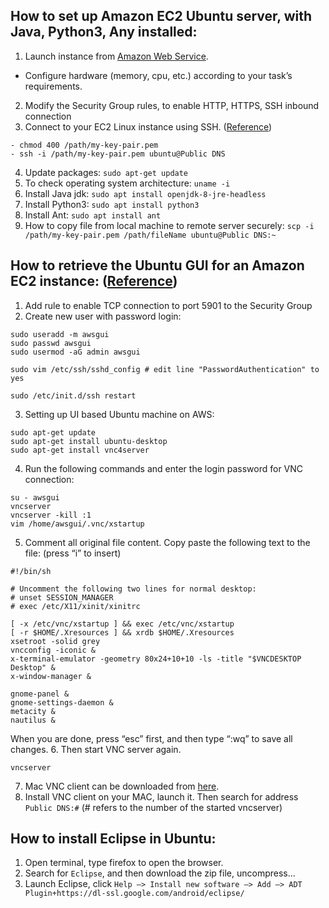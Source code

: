 ## How to set up Amazon EC2 Ubuntu server, with Java, Python3, Any installed:
1. Launch instance from [Amazon Web Service](https://ca-central-1.console.aws.amazon.com/ec2/v2/home?region=ca-central-1#LaunchInstanceWizard).
  - Configure hardware (memory, cpu, etc.) according to your task’s requirements.
2. Modify the Security Group rules, to enable HTTP, HTTPS, SSH inbound connection
3. Connect to your EC2 Linux instance using SSH. ([Reference](https://docs.aws.amazon.com/AWSEC2/latest/UserGuide/AccessingInstancesLinux.html))
```
- chmod 400 /path/my-key-pair.pem
- ssh -i /path/my-key-pair.pem ubuntu@Public DNS
```
4. Update packages: `sudo apt-get update`
5. To check operating system architecture: `uname -i`
6. Install Java jdk: `sudo apt install openjdk-8-jre-headless`
7. Install Python3: `sudo apt install python3`
8. Install Ant: `sudo apt install ant`
9. How to copy file from local machine to remote server securely: `scp -i /path/my-key-pair.pem /path/fileName ubuntu@Public DNS:~`

## How to retrieve the Ubuntu GUI for an Amazon EC2 instance: ([Reference](http://stackoverflow.com/questions/25657596/how-to-set-up-gui-on-amazon-ec2-ubuntu-server))
1. Add rule to enable TCP connection to port 5901 to the Security Group
2. Create new user with password login:
```
sudo useradd -m awsgui
sudo passwd awsgui
sudo usermod -aG admin awsgui

sudo vim /etc/ssh/sshd_config # edit line "PasswordAuthentication" to yes

sudo /etc/init.d/ssh restart
```
3. Setting up UI based Ubuntu machine on AWS:
```
sudo apt-get update
sudo apt-get install ubuntu-desktop
sudo apt-get install vnc4server                                          
```   
4. Run the following commands and enter the login password for VNC connection:
```
su - awsgui
vncserver
vncserver -kill :1
vim /home/awsgui/.vnc/xstartup 
```                                          
5. Comment all original file content. Copy paste the following text to the file: (press “i” to insert)
```
#!/bin/sh

# Uncomment the following two lines for normal desktop:
# unset SESSION_MANAGER
# exec /etc/X11/xinit/xinitrc

[ -x /etc/vnc/xstartup ] && exec /etc/vnc/xstartup
[ -r $HOME/.Xresources ] && xrdb $HOME/.Xresources
xsetroot -solid grey 
vncconfig -iconic &
x-terminal-emulator -geometry 80x24+10+10 -ls -title "$VNCDESKTOP Desktop" &
x-window-manager &
        
gnome-panel &
gnome-settings-daemon &
metacity &
nautilus &
```
When you are done, press “esc” first, and then type “:wq” to save all changes.
6. Then start VNC server again. 
```
vncserver
```
7. Mac VNC client can be downloaded from [here](http://www.realvnc.com/download/get/1286/). 
8. Install VNC client on your MAC, launch it. Then search for address `Public DNS:#` (# refers to the number of the started vncserver)

## How to install Eclipse in Ubuntu:
1. Open terminal, type firefox to open the browser.
2. Search for `Eclipse`, and then download the zip file, uncompress…
3. Launch Eclipse, click `Help —> Install new software —> Add —> ADT Plugin+https://dl-ssl.google.com/android/eclipse/`
